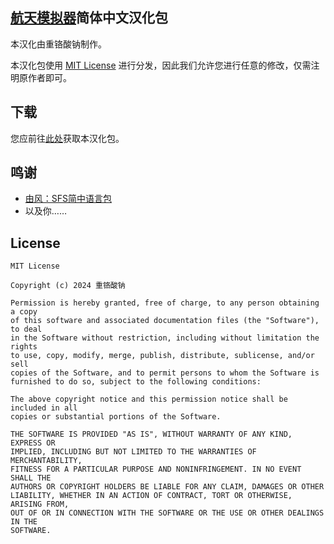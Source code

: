 ## [航天模拟器](https://www.spaceflightsimulator.com/)简体中文汉化包

本汉化由重铬酸钠制作。

本汉化包使用 [MIT License](#license) 进行分发，因此我们允许您进行任意的修改，仅需注明原作者即可。

## 下载

 您应前往[此处](https://sfscn.project.na2cr2o7.icu/)获取本汉化包。

## 鸣谢

 * [由风：SFS简中语言包](https://gitee.com/YouFeng11/SFS-zh-CN-Translation)
 * 以及你……

## License

```
MIT License

Copyright (c) 2024 重铬酸钠

Permission is hereby granted, free of charge, to any person obtaining a copy
of this software and associated documentation files (the "Software"), to deal
in the Software without restriction, including without limitation the rights
to use, copy, modify, merge, publish, distribute, sublicense, and/or sell
copies of the Software, and to permit persons to whom the Software is
furnished to do so, subject to the following conditions:

The above copyright notice and this permission notice shall be included in all
copies or substantial portions of the Software.

THE SOFTWARE IS PROVIDED "AS IS", WITHOUT WARRANTY OF ANY KIND, EXPRESS OR
IMPLIED, INCLUDING BUT NOT LIMITED TO THE WARRANTIES OF MERCHANTABILITY,
FITNESS FOR A PARTICULAR PURPOSE AND NONINFRINGEMENT. IN NO EVENT SHALL THE
AUTHORS OR COPYRIGHT HOLDERS BE LIABLE FOR ANY CLAIM, DAMAGES OR OTHER
LIABILITY, WHETHER IN AN ACTION OF CONTRACT, TORT OR OTHERWISE, ARISING FROM,
OUT OF OR IN CONNECTION WITH THE SOFTWARE OR THE USE OR OTHER DEALINGS IN THE
SOFTWARE.
```
